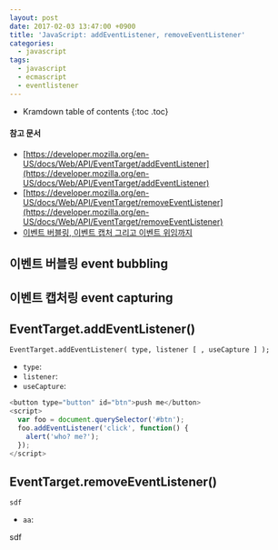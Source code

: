 ```yaml
---
layout: post
date: 2017-02-03 13:47:00 +0900
title: 'JavaScript: addEventListener, removeEventListener'
categories:
  - javascript
tags:
  - javascript
  - ecmascript
  - eventlistener
---
```


* Kramdown table of contents
{:toc .toc}

#### 참고 문서

- [https://developer.mozilla.org/en-US/docs/Web/API/EventTarget/addEventListener](https://developer.mozilla.org/en-US/docs/Web/API/EventTarget/addEventListener)
- [https://developer.mozilla.org/en-US/docs/Web/API/EventTarget/removeEventListener](https://developer.mozilla.org/en-US/docs/Web/API/EventTarget/removeEventListener)
- [이벤트 버블링, 이벤트 캡처 그리고 이벤트 위임까지](https://joshua1988.github.io/web-development/javascript/event-propagation-delegation/)

## 이벤트 버블링 event bubbling

## 이벤트 캡처링 event capturing

## EventTarget.addEventListener()

```
EventTarget.addEventListener( type, listener [ , useCapture ] );
```

- `type`:
- `listener`:
- `useCapture`:

```js
<button type="button" id="btn">push me</button>
<script>
  var foo = document.querySelector('#btn');
  foo.addEventListener('click', function() {
    alert('who? me?');
  });
</script>
```

## EventTarget.removeEventListener()

```
sdf
```

- `aa`:

sdf
